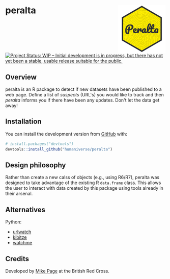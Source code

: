 # peralta <img src='man/figures/logo.png' align="right" height="150" /></a>

<!-- badges: start -->
[![Project Status: WIP – Initial development is in progress, but there
has not yet been a stable, usable release suitable for the
public.](https://www.repostatus.org/badges/latest/wip.svg)](https://www.repostatus.org/#wip)
<!-- badges: end -->

## Overview

peralta is an R package to detect if new datasets have been published to a web
page. Define a list of *suspects* (URL's) you would like to track and then 
*peralta* informs you if there have been any updates. Don't let the data get
away!

## Installation

You can install the development version from
[GitHub](https://github.com/) with:

``` r
# install.packages("devtools")
devtools::install_github("humaniverse/peralta")
```

## Design philosophy

Rather than create a new calss of objects (e.g., using R6/R7), peralta was
designed to take advantage of the existing R `data.frame` class. This allows the
user to interact with data created by this package using tools already in their
arsenal.


## Alternatives

Python:
- [urlwatch](https://github.com/thp/urlwatch)
- [kibitze](https://github.com/kibitzr/kibitzr)
- [watchme](https://github.com/vsoch/watchme)

## Credits

Developed by [Mike Page](https://github.com/MikeJohnPage) at the British Red 
Cross.
